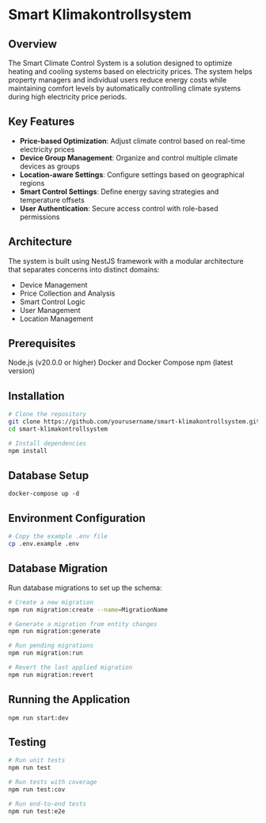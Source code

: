 # Smart Klimakontrollsystem

## Overview

The Smart Climate Control System is a solution designed to optimize heating and cooling systems based on electricity prices. The system helps property managers and individual users reduce energy costs while maintaining comfort levels by automatically controlling climate systems during high electricity price periods.

## Key Features

- **Price-based Optimization**: Adjust climate control based on real-time electricity prices
- **Device Group Management**: Organize and control multiple climate devices as groups
- **Location-aware Settings**: Configure settings based on geographical regions
- **Smart Control Settings**: Define energy saving strategies and temperature offsets
- **User Authentication**: Secure access control with role-based permissions

## Architecture

The system is built using NestJS framework with a modular architecture that separates concerns into distinct domains:
- Device Management
- Price Collection and Analysis
- Smart Control Logic
- User Management
- Location Management


## Prerequisites
Node.js (v20.0.0 or higher)
Docker and Docker Compose
npm (latest version)

## Installation
```bash
# Clone the repository
git clone https://github.com/yourusername/smart-klimakontrollsystem.git
cd smart-klimakontrollsystem

# Install dependencies
npm install
```

## Database Setup
`docker-compose up -d`

## Environment Configuration
```bash
# Copy the example .env file
cp .env.example .env
```

## Database Migration
Run database migrations to set up the schema:

```bash
# Create a new migration
npm run migration:create --name=MigrationName

# Generate a migration from entity changes
npm run migration:generate

# Run pending migrations
npm run migration:run

# Revert the last applied migration
npm run migration:revert
```

## Running the Application

`npm run start:dev`

## Testing
```bash
# Run unit tests
npm run test

# Run tests with coverage
npm run test:cov

# Run end-to-end tests
npm run test:e2e
```

